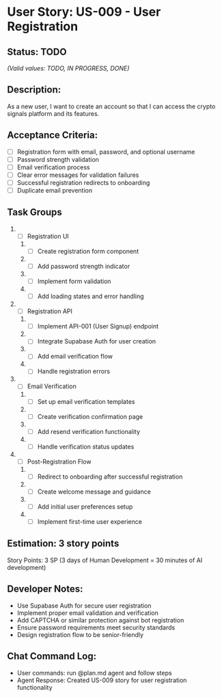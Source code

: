 # User Story: US-009 - User Registration

## Status: TODO  
*(Valid values: TODO, IN PROGRESS, DONE)*

## Description:

As a new user, I want to create an account so that I can access the crypto signals platform and its features.

## Acceptance Criteria:

- [ ] Registration form with email, password, and optional username
- [ ] Password strength validation
- [ ] Email verification process
- [ ] Clear error messages for validation failures
- [ ] Successful registration redirects to onboarding
- [ ] Duplicate email prevention

## Task Groups

1. - [ ] Registration UI
   1. - [ ] Create registration form component
   2. - [ ] Add password strength indicator
   3. - [ ] Implement form validation
   4. - [ ] Add loading states and error handling

2. - [ ] Registration API
   1. - [ ] Implement API-001 (User Signup) endpoint
   2. - [ ] Integrate Supabase Auth for user creation
   3. - [ ] Add email verification flow
   4. - [ ] Handle registration errors

3. - [ ] Email Verification
   1. - [ ] Set up email verification templates
   2. - [ ] Create verification confirmation page
   3. - [ ] Add resend verification functionality
   4. - [ ] Handle verification status updates

4. - [ ] Post-Registration Flow
   1. - [ ] Redirect to onboarding after successful registration
   2. - [ ] Create welcome message and guidance
   3. - [ ] Add initial user preferences setup
   4. - [ ] Implement first-time user experience

## Estimation: 3 story points

Story Points: 3 SP (3 days of Human Development = 30 minutes of AI development)

## Developer Notes:

- Use Supabase Auth for secure user registration
- Implement proper email validation and verification
- Add CAPTCHA or similar protection against bot registration
- Ensure password requirements meet security standards
- Design registration flow to be senior-friendly

## Chat Command Log:

- User commands: run @plan.md agent and follow steps
- Agent Response: Created US-009 story for user registration functionality 